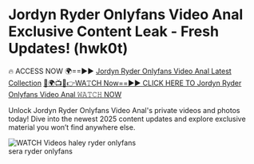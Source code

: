 # Jordyn Ryder Onlyfans Video Anal Exclusive Content Leak - Fresh Updates! (hwk0t)

🔥 ACCESS NOW 🌍==►► <a href="https://tinyurl.com/3fjeunct" rel="nofollow">Jordyn Ryder Onlyfans Video Anal Latest Collection</a></h3>
[🔴🌍📺📱👉WA𝚃CH Now==►► CLICK HERE TO Jordyn Ryder Onlyfans Video Anal 𝚆𝙰𝚃𝙲𝙷 NOW](https://tinyurl.com/3fjeunct)

Unlock Jordyn Ryder Onlyfans Video Anal's private videos and photos today! Dive into the newest 2025 content updates and explore exclusive material you won’t find anywhere else.


<a href="https://tinyurl.com/3fjeunct" rel="nofollow" data-target="animated-image.originalLink"><img src="https://camo.githubusercontent.com/8a4f000d20f83aca3bf7ec5f350d767afa0574a8a352519fd8cfa583a6f93a33/68747470733a2f2f692e696d6775722e636f6d2f644a486b345a712e676966" alt="WATCH Videos" data-canonical-src="https://i.imgur.com/dJHk4Zq.gif" style="max-width: 100%; display: inline-block;" data-target="animated-image.originalImage"></a>
haley ryder onlyfans<br>
sera ryder onlyfans